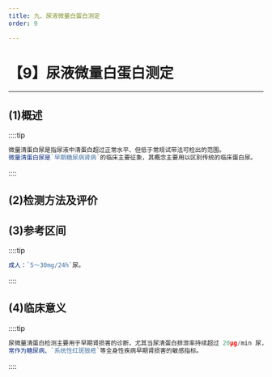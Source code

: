 ```yaml
---
title: 九、尿液微量白蛋白测定
order: 9

---
```


# 【9】尿液微量白蛋白测定

<kaodian :text="'临床检验基础记忆卡'" />

<!-- ###### 第九章 尿液化学检查

> 临床检验基础 -->

<beitiL/>

---

## (1)概述

<son :text="'临床检验基础检验记忆卡'" text1="(1)概述" :textOption="[['了解','基础知识','相关专业知识'],['了解','基础知识','专业知识'],['了解','相关专业知识','专业实践能力']]" />

::::tip

```js
微量清蛋白尿是指尿液中清蛋白超过正常水平、但低于常规试带法可检出的范围。
微量清蛋白尿是`早期糖尿病肾病`的临床主要征象，其概念主要用以区别传统的临床蛋白尿。

```

::::

## (2)检测方法及评价

<son :text="'临床检验基础检验记忆卡'" text1="(2)检测方法及评价" :textOption="[['掌握','相关专业知识','专业实践能力'],['掌握','专业知识','专业实践能力'],['了解','基础知识','专业知识']]" />

## (3)参考区间

<son :text="'临床检验基础检验记忆卡'" text1="(3)参考区间" :textOption="[['了解','相关专业知识','专业实践能力'],['了解','专业知识','专业实践能力'],['掌握','专业知识','专业实践能力']]" />

::::tip

```js
成人：`5～30mg/24h`尿。
```

::::

## (4)临床意义

<son :text="'临床检验基础检验记忆卡'" text1="(4)临床意义" :textOption="[['了解','专业知识','专业实践能力'],['了解','相关专业知识','专业实践能力'],['了解','相关专业知识','专业实践能力']]" />

::::tip

```js
尿微量清蛋白检测主要用于早期肾损害的诊断，尤其当尿清蛋白排泄率持续超过 20μg/min 尿，
常作为糖尿病、`系统性红斑狼疮`等全身性疾病早期肾损害的敏感指标。
```

::::
